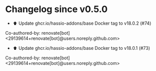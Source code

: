 # Changelog since v0.5.0
- ⬆️ Update ghcr.io/hassio-addons/base Docker tag to v18.0.2 (#74)

Co-authored-by: renovate[bot] <29139614+renovate[bot]@users.noreply.github.com> 
- ⬆️ Update ghcr.io/hassio-addons/base Docker tag to v18.0.1 (#73)

Co-authored-by: renovate[bot] <29139614+renovate[bot]@users.noreply.github.com> 
